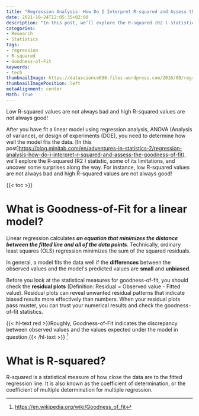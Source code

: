 ```yaml
---
title: "Regression Analysis: How Do I Interpret R-squared and Assess the Goodness-of-Fit?"
date: 2021-10-24T12:05:35+02:00
description: "In this post, we’ll explore the R-squared (R2 ) statistic, some of its limitations, and uncover some surprises along the way. For instance, low R-squared values are not always bad and high R-squared values are not always good!"
categories:
- Research
- Statistics
tags:
- regression
- R-squared
- Goodness-of-Fit
keywords:
- tech
thumbnailImage: https://datascience696.files.wordpress.com/2016/08/regressioncurv.png
thumbnailImagePosition: left
metaAlignment: center
Math: True
---
```

Low R-squared values are not always bad and high R-squared values are not always good!
<!--more-->
After you have fit a linear model using regression analysis, ANOVA (Analysis of variance), or design of experiments (DOE), you need to determine how well the model fits the data. [In this post]https://blog.minitab.com/en/adventures-in-statistics-2/regression-analysis-how-do-i-interpret-r-squared-and-assess-the-goodness-of-fit), we’ll explore the R-squared (R2 ) statistic, some of its limitations, and uncover some surprises along the way. For instance, low R-squared values are not always bad and high R-squared values are not always good!
<!--more-->
{{< toc >}}
# What is Goodness-of-Fit for a linear model?

Linear regression calculates ***an equation that minimizes the distance between the fitted line and all of the data points***. Technically, ordinary least squares (OLS) regression minimizes the sum of the squared residuals.

In general, a model fits the data well if the **differences** between the observed values and the model's predicted values are **small** and **unbiased**.

Before you look at the statistical measures for goodness-of-fit, you should check the **residual plots** (Definition: Residual = Observed value - Fitted value). Residual plots can reveal unwanted residual patterns that indicate biased results more effectively than numbers. When your residual plots pass muster, you can trust your numerical results and check the goodness-of-fit statistics.

{{< hl-text red >}}Roughly, Goodness-of-Fit indicates the discrepancy between observed values and the values expected under the model in question.{{< /hl-text >}} [^1]


[^1]: https://en.wikipedia.org/wiki/Goodness_of_fit

# What is R-squared?

R-squared is a statistical measure of how close the data are to the fitted regression line. It is also known as the coefficient of determination, or the coefficient of multiple determination for multiple regression.
